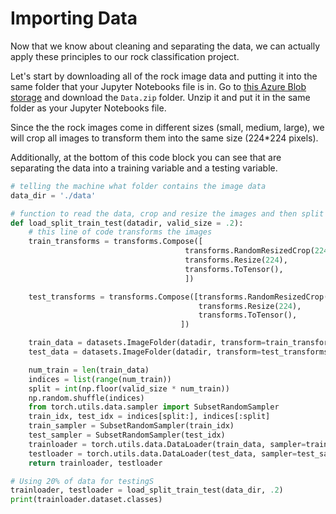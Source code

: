 # Importing Data

Now that we know about cleaning and separating the data, we can actually apply these principles to our rock classification project.

Let's start by downloading all of the rock image data and putting it into the same folder that your Jupyter Notebooks file is in. Go to [this Azure Blob storage](https://portal.azure.com/#blade/Microsoft_Azure_Storage/ContainerMenuBlade/overview/storageAccountId/%2Fsubscriptions%2F4c3c2dd8-b391-4b47-9ba2-57f760bf278c%2FresourceGroups%2FNASA-Learn%2Fproviders%2FMicrosoft.Storage%2FstorageAccounts%2Fnasadata/path/nasarocks/etag/%220x8D817FE9313AD8B%22/defaultEncryptionScope/%24account-encryption-key/denyEncryptionScopeOverride//defaultId//publicAccessVal/Container) and download the `Data.zip` folder. Unzip it and put it in the same folder as your Jupyter Notebooks file.

Since the the rock images come in different sizes (small, medium, large), we will crop all images to transform them into the same size (224*224 pixels).

Additionally, at the bottom of this code block you can see that are separating the data into a training variable and a testing variable.

```python
# telling the machine what folder contains the image data
data_dir = './data'

# function to read the data, crop and resize the images and then split it into test and train chunks
def load_split_train_test(datadir, valid_size = .2):
    # this line of code transforms the images
    train_transforms = transforms.Compose([
                                       transforms.RandomResizedCrop(224),
                                       transforms.Resize(224),
                                       transforms.ToTensor(),
                                       ])

    test_transforms = transforms.Compose([transforms.RandomResizedCrop(224),
                                          transforms.Resize(224),
                                          transforms.ToTensor(),
                                      ])

    train_data = datasets.ImageFolder(datadir, transform=train_transforms)
    test_data = datasets.ImageFolder(datadir, transform=test_transforms)

    num_train = len(train_data)
    indices = list(range(num_train))
    split = int(np.floor(valid_size * num_train))
    np.random.shuffle(indices)
    from torch.utils.data.sampler import SubsetRandomSampler
    train_idx, test_idx = indices[split:], indices[:split]
    train_sampler = SubsetRandomSampler(train_idx)
    test_sampler = SubsetRandomSampler(test_idx)
    trainloader = torch.utils.data.DataLoader(train_data, sampler=train_sampler, batch_size=16)
    testloader = torch.utils.data.DataLoader(test_data, sampler=test_sampler, batch_size=16)
    return trainloader, testloader

# Using 20% of data for testingS
trainloader, testloader = load_split_train_test(data_dir, .2)
print(trainloader.dataset.classes)
```
